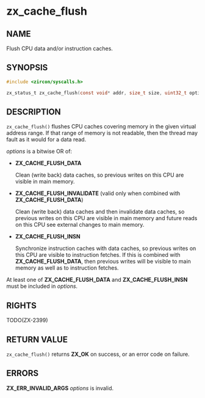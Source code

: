 # zx_cache_flush

## NAME

<!-- Updated by update-docs-from-fidl, do not edit. -->

Flush CPU data and/or instruction caches.

## SYNOPSIS

<!-- Updated by update-docs-from-fidl, do not edit. -->

```c
#include <zircon/syscalls.h>

zx_status_t zx_cache_flush(const void* addr, size_t size, uint32_t options);
```

## DESCRIPTION

`zx_cache_flush()` flushes CPU caches covering memory in the given
virtual address range.  If that range of memory is not readable, then
the thread may fault as it would for a data read.

*options* is a bitwise OR of:

 * **ZX_CACHE_FLUSH_DATA**

   Clean (write back) data caches, so previous writes on this CPU are
   visible in main memory.

 * **ZX_CACHE_FLUSH_INVALIDATE**
   (valid only when combined with **ZX_CACHE_FLUSH_DATA**)

   Clean (write back) data caches and then invalidate data caches, so
   previous writes on this CPU are visible in main memory and future
   reads on this CPU see external changes to main memory.

 * **ZX_CACHE_FLUSH_INSN**

   Synchronize instruction caches with data caches, so previous writes
   on this CPU are visible to instruction fetches.  If this is combined
   with **ZX_CACHE_FLUSH_DATA**, then previous writes will be visible to
   main memory as well as to instruction fetches.

At least one of **ZX_CACHE_FLUSH_DATA** and **ZX_CACHE_FLUSH_INSN**
must be included in *options*.

## RIGHTS

<!-- Updated by update-docs-from-fidl, do not edit. -->

TODO(ZX-2399)

## RETURN VALUE

`zx_cache_flush()` returns **ZX_OK** on success, or an error code on failure.

## ERRORS

**ZX_ERR_INVALID_ARGS** *options* is invalid.
